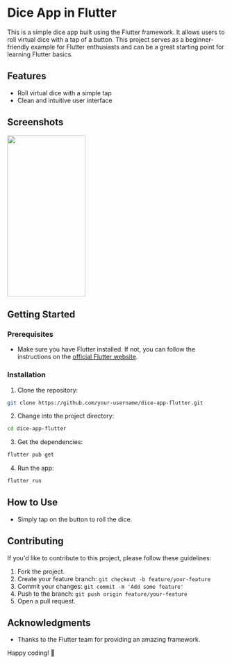 # Dice App in Flutter

This is a simple dice app built using the Flutter framework. It allows users to roll virtual dice with a tap of a button. This project serves as a beginner-friendly example for Flutter enthusiasts and can be a great starting point for learning Flutter basics.

## Features

- Roll virtual dice with a simple tap
- Clean and intuitive user interface

## Screenshots
<img src="https://github.com/ankitpatne/Flutter-Dice-App/assets/50258606/98f3dc7a-53e5-407f-b0b4-a9cb9aa3b36a" width="180" height="370">



## Getting Started

### Prerequisites

- Make sure you have Flutter installed. If not, you can follow the instructions on the [official Flutter website](https://flutter.dev/docs/get-started/install).

### Installation

1. Clone the repository:

```bash
git clone https://github.com/your-username/dice-app-flutter.git
```

2. Change into the project directory:

```bash
cd dice-app-flutter
```

3. Get the dependencies:

```bash
flutter pub get
```

4. Run the app:

```bash
flutter run
```

## How to Use

- Simply tap on the button to roll the dice.

## Contributing

If you'd like to contribute to this project, please follow these guidelines:

1. Fork the project.
2. Create your feature branch: `git checkout -b feature/your-feature`
3. Commit your changes: `git commit -m 'Add some feature'`
4. Push to the branch: `git push origin feature/your-feature`
5. Open a pull request.


## Acknowledgments

- Thanks to the Flutter team for providing an amazing framework.




Happy coding! 🎲
